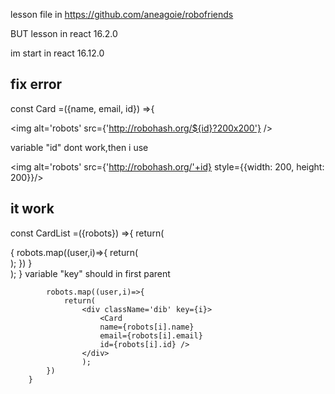 ﻿lesson file in https://github.com/aneagoie/robofriends

BUT lesson in react 16.2.0 

im start in react 16.12.0

fix error 
---------------------------------------
const Card =({name, email, id}) =>{

<img alt='robots' 
			src={'http://robohash.org/${id}?200x200'} />

variable "id" dont work,then i use 

<img alt='robots' 
			src={'http://robohash.org/'+id} 
			style={{width: 200, height: 200}}/>
 
it work
---------------------------------------
const CardList =({robots}) =>{
	return(		
		<div>
		{
			robots.map((user,i)=>{
				return(
					<div className='dib' >
						<Card 
						key={i}
						name={robots[i].name} 
						email={robots[i].email} 
						id={robots[i].id} />
					</div>
					);
			})
		}
		</div>
		);
	}
variable "key" should in first parent

			robots.map((user,i)=>{
				return(
					<div className='dib' key={i}>
						<Card 
						name={robots[i].name} 
						email={robots[i].email} 
						id={robots[i].id} />
					</div>
					);
			})
		}

<!-- 
This project was bootstrapped with [Create React App](https://github.com/facebook/create-react-app).

## Available Scripts

In the project directory, you can run:

### `npm start`

Runs the app in the development mode.<br />
Open [http://localhost:3000](http://localhost:3000) to view it in the browser.

The page will reload if you make edits.<br />
You will also see any lint errors in the console.

### `npm test`

Launches the test runner in the interactive watch mode.<br />
See the section about [running tests](https://facebook.github.io/create-react-app/docs/running-tests) for more information.

### `npm run build`

Builds the app for production to the `build` folder.<br />
It correctly bundles React in production mode and optimizes the build for the best performance.

The build is minified and the filenames include the hashes.<br />
Your app is ready to be deployed!

See the section about [deployment](https://facebook.github.io/create-react-app/docs/deployment) for more information.

### `npm run eject`

**Note: this is a one-way operation. Once you `eject`, you can’t go back!**

If you aren’t satisfied with the build tool and configuration choices, you can `eject` at any time. This command will remove the single build dependency from your project.

Instead, it will copy all the configuration files and the transitive dependencies (Webpack, Babel, ESLint, etc) right into your project so you have full control over them. All of the commands except `eject` will still work, but they will point to the copied scripts so you can tweak them. At this point you’re on your own.

You don’t have to ever use `eject`. The curated feature set is suitable for small and middle deployments, and you shouldn’t feel obligated to use this feature. However we understand that this tool wouldn’t be useful if you couldn’t customize it when you are ready for it.

## Learn More

You can learn more in the [Create React App documentation](https://facebook.github.io/create-react-app/docs/getting-started).

To learn React, check out the [React documentation](https://reactjs.org/).

### Code Splitting

This section has moved here: https://facebook.github.io/create-react-app/docs/code-splitting

### Analyzing the Bundle Size

This section has moved here: https://facebook.github.io/create-react-app/docs/analyzing-the-bundle-size

### Making a Progressive Web App

This section has moved here: https://facebook.github.io/create-react-app/docs/making-a-progressive-web-app

### Advanced Configuration

This section has moved here: https://facebook.github.io/create-react-app/docs/advanced-configuration

### Deployment

This section has moved here: https://facebook.github.io/create-react-app/docs/deployment

### `npm run build` fails to minify

This section has moved here: https://facebook.github.io/create-react-app/docs/troubleshooting#npm-run-build-fails-to-minify
 -->